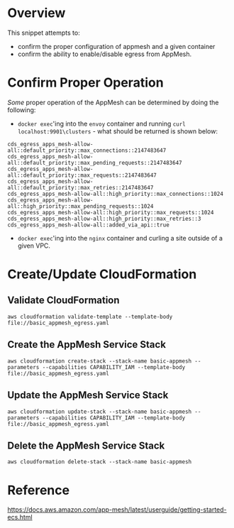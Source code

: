 # Overview

This snippet attempts to:

- confirm the proper configuration of appmesh and a given container
- confirm the ability to enable/disable egress from AppMesh.

# Confirm Proper Operation

_Some_ proper operation of the AppMesh can be determined by doing the following:

- `docker exec`'ing into the `envoy` container and running `curl localhost:9901\clusters` - what should be returned is shown below:

```
cds_egress_apps_mesh-allow-all::default_priority::max_connections::2147483647
cds_egress_apps_mesh-allow-all::default_priority::max_pending_requests::2147483647
cds_egress_apps_mesh-allow-all::default_priority::max_requests::2147483647
cds_egress_apps_mesh-allow-all::default_priority::max_retries::2147483647
cds_egress_apps_mesh-allow-all::high_priority::max_connections::1024
cds_egress_apps_mesh-allow-all::high_priority::max_pending_requests::1024
cds_egress_apps_mesh-allow-all::high_priority::max_requests::1024
cds_egress_apps_mesh-allow-all::high_priority::max_retries::3
cds_egress_apps_mesh-allow-all::added_via_api::true
```

- `docker exec`'ing into the `nginx` container and curling a site outside of a given VPC.

# Create/Update CloudFormation

## Validate CloudFormation

`aws cloudformation validate-template --template-body file://basic_appmesh_egress.yaml`

## Create the AppMesh Service Stack

`aws cloudformation create-stack --stack-name basic-appmesh --parameters --capabilities CAPABILITY_IAM --template-body file://basic_appmesh_egress.yaml`

## Update the AppMesh Service Stack

`aws cloudformation update-stack --stack-name basic-appmesh --parameters --capabilities CAPABILITY_IAM --template-body file://basic_appmesh_egress.yaml`

## Delete the AppMesh Service Stack

`aws cloudformation delete-stack --stack-name basic-appmesh`

# Reference

https://docs.aws.amazon.com/app-mesh/latest/userguide/getting-started-ecs.html

